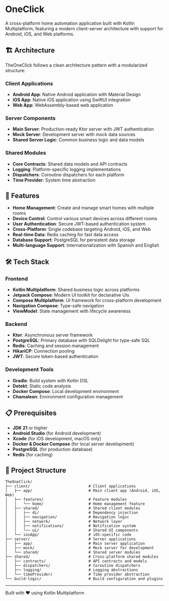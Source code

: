 # OneClick

A cross-platform home automation application built with Kotlin Multiplatform, featuring a modern client-server architecture with support for Android, iOS, and Web platforms.

## 🏗️ Architecture

TheOneClick follows a clean architecture pattern with a modularized structure:

### Client Applications
- **Android App**: Native Android application with Material Design
- **iOS App**: Native iOS application using SwiftUI integration
- **Web App**: WebAssembly-based web application

### Server Components
- **Main Server**: Production-ready Ktor server with JWT authentication
- **Mock Server**: Development server with mock data sources
- **Shared Server Logic**: Common business logic and data models

### Shared Modules
- **Core Contracts**: Shared data models and API contracts
- **Logging**: Platform-specific logging implementations
- **Dispatchers**: Coroutine dispatchers for each platform
- **Time Provider**: System time abstraction

## 🚀 Features

- **Home Management**: Create and manage smart homes with multiple rooms
- **Device Control**: Control various smart devices across different rooms
- **User Authentication**: Secure JWT-based authentication system
- **Cross-Platform**: Single codebase targeting Android, iOS, and Web
- **Real-time Data**: Redis caching for fast data access
- **Database Support**: PostgreSQL for persistent data storage
- **Multi-language Support**: Internationalization with Spanish and English

## 🛠️ Tech Stack

### Frontend
- **Kotlin Multiplatform**: Shared business logic across platforms
- **Jetpack Compose**: Modern UI toolkit for declarative UIs
- **Compose Multiplatform**: UI framework for cross-platform development
- **Navigation Compose**: Type-safe navigation
- **ViewModel**: State management with lifecycle awareness

### Backend
- **Ktor**: Asynchronous server framework
- **PostgreSQL**: Primary database with SQLDelight for type-safe SQL
- **Redis**: Caching and session management
- **HikariCP**: Connection pooling
- **JWT**: Secure token-based authentication

### Development Tools
- **Gradle**: Build system with Kotlin DSL
- **Detekt**: Static code analysis
- **Docker Compose**: Local development environment
- **Chamaleon**: Environment configuration management

## 📋 Prerequisites

- **JDK 21** or higher
- **Android Studio** (for Android development)
- **Xcode** (for iOS development, macOS only)
- **Docker & Docker Compose** (for local server development)
- **PostgreSQL** (for production database)
- **Redis** (for caching)

## 📁 Project Structure

```
TheOneClick/
├── client/                          # Client applications
│   ├── app/                         # Main client app (Android, iOS, Web)
│   ├── features/                    # Feature modules
│   │   └── home/                    # Home management feature
│   ├── shared/                      # Shared client modules
│   │   ├── di/                      # Dependency injection
│   │   ├── navigation/              # Navigation logic
│   │   ├── network/                 # Network layer
│   │   ├── notifications/           # Notification system
│   │   └── ui/                      # Shared UI components
│   └── iosApp/                      # iOS-specific code
├── server/                          # Server applications
│   ├── app/                         # Main server application
│   ├── mock/                        # Mock server for development
│   └── shared/                      # Shared server modules
├── shared/                          # Cross-platform shared modules
│   ├── contracts/                   # API contracts and models
│   ├── dispatchers/                 # Coroutine dispatchers
│   ├── logging/                     # Logging abstractions
│   └── timeProvider/                # Time provider abstraction
└── build-logic/                     # Build configuration and plugins
```

---

Built with ❤️ using Kotlin Multiplatform
